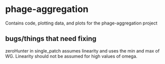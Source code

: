 # phage-aggregation

Contains code, plotting data, and plots for the phage-aggregation project


## bugs/things that need fixing

zeroHunter in single_patch assumes linearity and uses the min and max of WG. Linearity should not be assumed for high values of omega.
